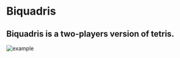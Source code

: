 # Biquadris
## Biquadris is a two-players version of tetris.
![example](https://github.com/LifeIsHardBruh/Biquadris/assets/43108245/ba13b3a0-f974-4bfe-bf5c-3a90998f0db6)
